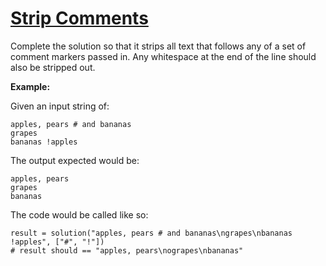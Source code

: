 # [Strip Comments](https://www.codewars.com/kata/51c8e37cee245da6b40000bd)

Complete the solution so that it strips all text that follows any of a set of comment markers passed in. Any whitespace
at the end of the line should also be stripped out.

**Example:**

Given an input string of:

    apples, pears # and bananas
    grapes
    bananas !apples

The output expected would be:

    apples, pears
    grapes
    bananas

The code would be called like so:

    result = solution("apples, pears # and bananas\ngrapes\nbananas !apples", ["#", "!"])
    # result should == "apples, pears\nograpes\nbananas"
    
    